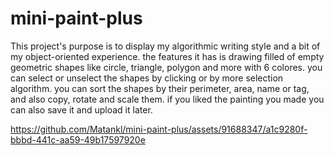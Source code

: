 # mini-paint-plus
This project's purpose is to display my algorithmic writing style and a bit of my object-oriented experience.
the features it has is drawing filled of empty geometric shapes like circle, triangle, polygon and more with 6 colores.
you can select or unselect the shapes by clicking or by more selection algorithm.
you can sort the shapes by their perimeter, area, name or tag, and also copy, rotate and scale them.
if you liked the painting you made you can also save it and upload it later.


https://github.com/Matankl/mini-paint-plus/assets/91688347/a1c9280f-bbbd-441c-aa59-49b17597920e

